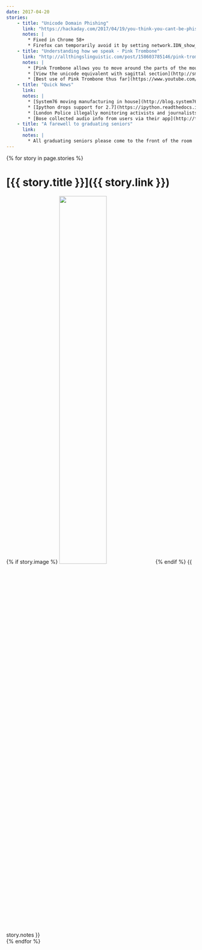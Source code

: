```yaml
---
date: 2017-04-20
stories:
    - title: "Unicode Domain Phishing"
      link: "https://hackaday.com/2017/04/19/you-think-you-cant-be-phished/"
      notes: |
        * Fixed in Chrome 58+
        * Firefox can temporarily avoid it by setting network.IDN_show_punycode to true in about:config
    - title: "Understanding how we speak - Pink Trombone"
      link: "http://allthingslinguistic.com/post/158603785146/pink-trombone-is-a-clickable-simulator-of-the"
      notes: |
        * [Pink Trombone allows you to move around the parts of the mouth and hear the sounds made](https://dood.al/pinktrombone/)
        * [View the unicode equivalent with sagittal section](http://smu-facweb.smu.ca/~s0949176/sammy/)
        * [Best use of Pink Trombone thus far](https://www.youtube.com/watch?v=7LGnozlwU1o)
    - title: "Quick News"
      link:
      notes: |
        * [System76 moving manufacturing in house](http://blog.system76.com/post/159767214983/entering-phase-three)
        * [Ipython drops support for 2.7](https://ipython.readthedocs.io/en/stable/whatsnew/version6.html)
        * [London Police illegally monitoring activists and journalists](https://www.wsws.org/en/articles/2017/04/15/hack-a15.html)
        * [Bose collected audio info from users via their app](http://fortune.com/2017/04/19/bose-headphones-privacy/)
    - title: "A farewell to graduating seniors"
      link:
      notes: |
        * All graduating seniors please come to the front of the room
---
```

{% for story in page.stories %}
# [{{ story.title }}]({{ story.link }})
{% if story.image %}
<img src="{{ story.image }}" width="50%"/>
{% endif %}
{{ story.notes }}
<br />
{% endfor %}
